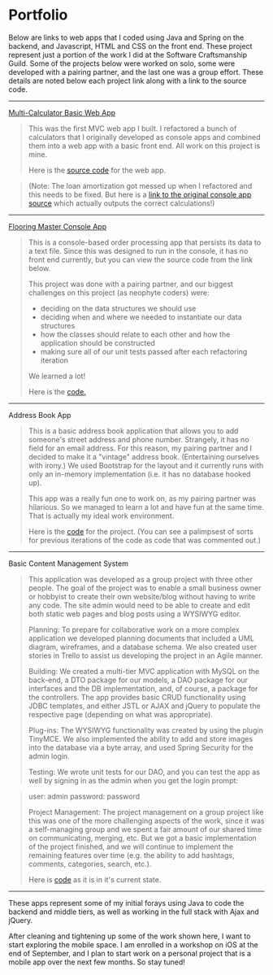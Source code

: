 

# Portfolio

Below are links to web apps that I coded using Java and Spring on the backend, and Javascript, HTML and CSS on the front end.  These project represent just a portion of the work I did at the Software Craftsmanship Guild.  Some of the projects below were worked on solo, some were developed with a pairing partner, and the last one was a group effort.  These details are noted below each project link along with a link to the source code.  


----------


  [Multi-Calculator Basic Web App](http://multicalculator-guildwork.rhcloud.com/) 

> This was the first MVC web app I built. I refactored a bunch of calculators that I originally developed as console apps and combined them into a web app with a basic front end.  All work on this project is mine. 
> 
> Here is the [source code](https://bitbucket.org/maere/multicalculatorapp) for the web app.

> (Note: The loan amortization got messed up when I refactored and this needs to be fixed. But here is a [link to the original console app source](https://bitbucket.org/maere/loaninterestcalculator) which actually outputs the correct calculations!)


----------


 [Flooring Master Console App](https://bitbucket.org/maere/flooringmastery) 

> This is a console-based order processing app that persists its data to a text file.  Since this was designed to run in the console, it has no front end currently, but you can view the source code from the link below. 
> 
> This project was done with a pairing partner, and our biggest challenges on this project (as neophyte coders) were:
> 
> -  deciding on the data structures we should use
> - deciding when and where we needed to instantiate our data structures
> - how the classes should relate to each other and how the application should be constructed
> - making sure all of our unit tests passed after each refactoring iteration
> 
> We learned a lot!
> 
> Here is the [code.](https://bitbucket.org/maere/flooringmastery)
> 


----------


 Address Book App 

> This is a basic address book application that allows you to add someone's street address and phone number. Strangely, it has no field for an email address. For this reason, my pairing partner and I decided to make it a "vintage" address book.   (Entertaining ourselves with irony.) We used Bootstrap for the layout and it currently runs with only an in-memory implementation (i.e. it has no database hooked up). 
> 
> This app was a really fun one to work on, as my pairing partner was hilarious. So we managed to learn a lot and have fun at the same time. That is actually my ideal work environment. 
> 
> Here is the [code](https://bitbucket.org/maere/addressbook) for the project. (You can see a palimpsest of sorts for previous iterations of the code as code that was commented out.)
> 


----------


 Basic Content Management System
 
> This application was developed as a group project with three other people. The goal of the project was to enable a small business owner or hobbyist to create their own website/blog without having to write any code.  The site admin would need to be able to create and edit both static web pages and blog posts using a WYSIWYG editor.  
> 
> Planning:
> To prepare for collaborative work on a more complex application we developed planning documents that included a UML diagram, wireframes, and a database schema. We also created user stories in Trello to assist us developing the project in an Agile manner.
> 
> Building:
> We created a multi-tier MVC application with MySQL on the back-end, a DTO package for our models, a DAO package for our interfaces and the DB implementation, and, of course, a package for the controllers.  The app provides basic CRUD functionality using JDBC templates, and either JSTL or AJAX and jQuery to populate the respective page (depending on what was appropriate).  
> 
> Plug-ins:
> The WYSIWYG functionality was created by using the plugin TinyMCE. We also implemented the ability to add and store images into the database via a byte array, and used Spring Security for the admin login.  
> 
> Testing:
> We wrote unit tests for our DAO, and you can test the app as well by signing in as the admin when you get the login prompt:

> user: admin
> password: password
> 
> Project Management:
> The project management on a group project like this was one of the more challenging aspects of the work, since it was a self-managing group and we spent a fair amount of our shared time on communicating, merging, etc. But we got a basic implementation of the project finished, and we will continue to implement the remaining features over time (e.g. the ability to add hashtags, comments, categories, search, etc.).
> 
> Here is [code](https://bitbucket.org/maere/cmssource) as it is in it's current state.


----------


These apps represent some of my initial forays using Java to code  the backend and middle tiers, as well as working in the full stack with Ajax and jQuery.  

After cleaning and tightening up some of the work shown here, I want to start exploring the mobile space. I am enrolled in a workshop on iOS at the end of September, and I plan to start work on a personal project that is a mobile app over the next few months. So stay tuned!
